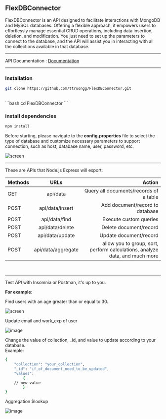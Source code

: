 ## FlexDBConnector

FlexDBConnector is an API designed to facilitate interactions with MongoDB and MySQL databases. Offering a flexible approach, it empowers users to effortlessly manage essential CRUD operations, including data insertion, deletion, and modification. You just need to set up the parameters to connect to the database, and the API will assist you in interacting with all the collections available in that database.

<hr>

API Documentation : <a href="https://apidocumentation-mongo-mysql.netlify.app/"> Documentation </a>

<hr> 

<h3> Installation </h3>

```bash
git clone https://github.com/ttruongg/FlexDBConnector.git

```
<br>
```bash
cd FlexDBConnector
```

### install dependencies
```bash
npm install

```

Before starting, please navigate to the <b>config.properties</b> file to select the type of database and customize necessary parameters to support connection, such as host, database name, user, password, etc.

![screen](https://github.com/ttruongg/FlexDBConnector/assets/106587727/982ad278-04e3-4469-bd25-9b68a5ad1d66)




<hr>
These are APIs that Node.js Express will export:

| Methods |  URLs  | Action |
|:-----|:--------:|------:|
| GET   | api/data | Query all documents/records of a table |
| POST   | api/data/insert | Add document/record to database |
| POST   | api/data/find | Execute custom queries |
| POST   | api/data/delete | Delete document/record |
| POST   | api/data/update | Update document/record |
| POST   | api/data/aggregate | allow you to group, sort, perform calculations, analyze data, and much more |


<br>

<hr>

Test API with Insomnia or Postman, it's up to you.

<b> For example: </b>

Find users with an age greater than or equal to 30.

![screen](https://github.com/ttruongg/FlexDBConnector/assets/106587727/13b266f1-9f66-4765-a22f-e10c99523a89)


Update email and work_exp of user 

![image](https://github.com/ttruongg/FlexDBConnector/assets/106587727/d35002c7-c93a-4aa7-b180-03f3edafeebe)

Change the value of collection, _id, and value to update according to your database. <br>
Example: <br>

```bash
{
    "collection": "your_collection",   
    "_id": "if_of_document_need_to_be_updated",
    "values": 
        {
	// new value 
        }
}
```

Aggregation $lookup 

![image](https://github.com/ttruongg/FlexDBConnector/assets/106587727/ddc2bffb-9d92-4d22-9c29-7a4492b5a49f)



